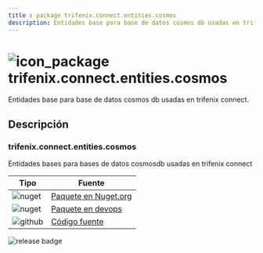 ```yaml
---
title : package trifenix.connect.entities.cosmos
description: Entidades base para base de datos cosmos db usadas en trifenix connect.
---
```



# ![icon_package](https://logos.trifenix.io/logo.48x48.png)trifenix.connect.entities.cosmos

 Entidades base para base de datos cosmos db usadas en trifenix connect.

## Descripción

### trifenix.connect.entities.cosmos

Entidades bases para bases de datos cosmosdb usadas en trifenix connect

| Tipo | Fuente |
|---|---|
|![nuget](https://logos.trifenix.io/nuget.24x24.png) | [Paquete en Nuget.org](https://www.nuget.org/packages/trifenix.connect.entities.cosmos)|
|![nuget](https://logos.trifenix.io/nuget.24x24.png) | [Paquete en devops](https://dev.azure.com/trifenix-connect/base-public-components/_packaging?_a=package&feed=trifenix&package=trifenix.connect.mdm&protocolType=NuGet)|
|![github](https://logos.trifenix.io/github.24x24.png) | [Código fuente](https://github.com/trifenix/entities-cosmos)|

![release badge](https://feeds.dev.azure.com/trifenix-connect/_apis/public/Packaging/Feeds/4227dc51-6e8c-42c1-97ca-a33e6615385d/Packages/2b2a691b-0198-4745-9b09-12fee3db522c/Badge)

